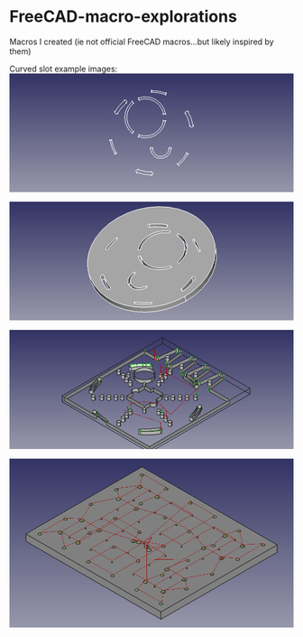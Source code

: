 # FreeCAD-macro-explorations
Macros I created (ie not official FreeCAD macros...but likely inspired by them)

Curved slot example images:
![Sketch example](https://github.com/spanner888/FreeCAD-macro-explorations/blob/master/CurvedSlot/curvedSlot1.png)

![Sketch example 3D](https://github.com/spanner888/FreeCAD-macro-explorations/blob/master/CurvedSlot/curvedSlotPaddedSlots1.png)

![Sketch example](https://github.com/spanner888/FreeCAD-macro-explorations/blob/master/CurvedSlot/ExistingShapePlusSlots.png)

![CNC Bed, with paths](https://github.com/spanner888/FreeCAD-macro-explorations/blob/master/CNC_BED_upperY_16mm_longBearings_SKETCH_v1.png)
